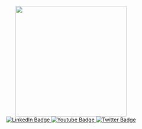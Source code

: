 <div id="header" align="center">
  <img src="https://cdn.dribbble.com/users/17707/screenshots/2413754/rrr.gif" width="300"/>

 <div id="badges">
    <a href="https://www.linkedin.com/in/radhika-gupta-345bb3267?lipi=urn%3Ali%3Apage%3Ad_flagship3_profile_view_base_contact_details%3BMS8IqInyQJOUxG9RQPsTRw%3D%3D">
      <img src="https://img.shields.io/badge/LinkedIn-blue?style=for-the-badge&logo=linkedin&logoColor=white" alt="LinkedIn Badge"/>
    </a>
    <a href="your-youtube-URL">
      <img src="https://img.shields.io/badge/YouTube-red?style=for-the-badge&logo=youtube&logoColor=white" alt="Youtube Badge"/>
    </a>
    <a href="your-twitter-URL">
      <img src="https://img.shields.io/badge/Twitter-blue?style=for-the-badge&logo=twitter&logoColor=white" alt="Twitter Badge"/>
    </a>
  </div>













